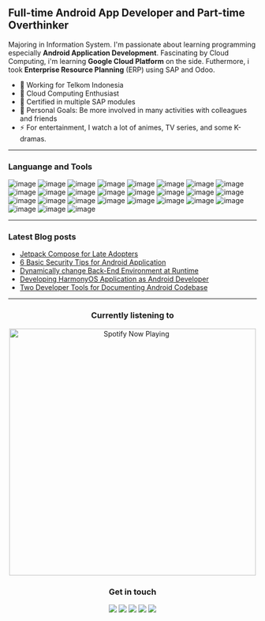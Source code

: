 ## Full-time Android App Developer and Part-time Overthinker

Majoring in Information System. I'm passionate about learning programming especially **Android Application Development**. Fascinating by Cloud Computing, i'm learning **Google Cloud Platform** on the side. Futhermore, i took **Enterprise Resource Planning** (ERP) using SAP and Odoo.

- 🔭 Working for Telkom Indonesia
- 🌱 Cloud Computing Enthusiast
- 👯 Certified in multiple SAP modules
- 🥅 Personal Goals: Be more involved in many activities with colleagues and friends
- ⚡ For entertainment, I watch a lot of animes, TV series, and some K-dramas.


---

### Languange and Tools
![image](https://img.shields.io/badge/Python-FFD43B?style=for-the-badge&logo=python&logoColor=darkgreen)
![image](https://img.shields.io/badge/HTML5-E34F26?style=for-the-badge&logo=html5&logoColor=white)
![image](https://img.shields.io/badge/CSS3-1572B6?style=for-the-badge&logo=css3&logoColor=white)
![image](https://img.shields.io/badge/Java-ED8B00?style=for-the-badge&logo=java&logoColor=white)
![image](https://img.shields.io/badge/Kotlin-0095D5?&style=for-the-badge&logo=kotlin&logoColor=white)
![image](https://img.shields.io/badge/MySQL-00000F?style=for-the-badge&logo=mysql&logoColor=white)
![image](https://img.shields.io/badge/PostgreSQL-316192?style=for-the-badge&logo=postgresql&logoColor=white)
![image](https://img.shields.io/badge/MongoDB-4EA94B?style=for-the-badge&logo=mongodb&logoColor=white)
![image](https://img.shields.io/badge/SQLite-07405E?style=for-the-badge&logo=sqlite&logoColor=white)
![image](https://img.shields.io/badge/Realm-39477F?style=for-the-badge&logo=realm&logoColor=white)
![image](https://img.shields.io/badge/Markdown-000000?style=for-the-badge&logo=markdown&logoColor=white)
![image](https://img.shields.io/badge/SAP-0FAAFF?style=for-the-badge&logo=sap&logoColor=white)
![image](https://img.shields.io/badge/Docker-2CA5E0?style=for-the-badge&logo=docker&logoColor=white)
![image](https://img.shields.io/badge/firebase-ffca28?style=for-the-badge&logo=firebase&logoColor=black)
![image](https://img.shields.io/badge/Git-F05032?style=for-the-badge&logo=git&logoColor=white)
![image](https://img.shields.io/badge/Jenkins-D24939?style=for-the-badge&logo=Jenkins&logoColor=white)
![image](https://img.shields.io/badge/GitHub_Actions-2088FF?style=for-the-badge&logo=github-actions&logoColor=white)
![image](https://img.shields.io/badge/Qt-41CD52?style=for-the-badge&logo=qt&logoColor=white)
![image](https://img.shields.io/badge/Google_Cloud-4285F4?style=for-the-badge&logo=google-cloud&logoColor=white)
![image](https://img.shields.io/badge/Google%20Analytics-E37400?style=for-the-badge&logo=google%20analytics&logoColor=white)
![image](https://img.shields.io/badge/Android-3DDC84?style=for-the-badge&logo=android&logoColor=white)
![image](https://img.shields.io/badge/Windows-0078D6?style=for-the-badge&logo=windows&logoColor=white)
![image](https://img.shields.io/badge/Linux-FCC624?style=for-the-badge&logo=linux&logoColor=black)
![image](https://img.shields.io/badge/Ubuntu-E95420?style=for-the-badge&logo=ubuntu&logoColor=white)
![image](https://img.shields.io/badge/Visual_Studio_Code-0078D4?style=for-the-badge&logo=visual%20studio%20code&logoColor=white)
![image](https://img.shields.io/badge/Android_Studio-3DDC84?style=for-the-badge&logo=android-studio&logoColor=white)
![image](https://img.shields.io/badge/Figma-F24E1E?style=for-the-badge&logo=figma&logoColor=white)

---

### Latest Blog posts

- [Jetpack Compose for Late Adopters](https://proandroiddev.com/jetpack-compose-cc59718b3914)
- [6 Basic Security Tips for Android Application](https://medium.com/telkomdev/basic-android-security-11dadf275dea)
- [Dynamically change Back-End Environment at Runtime](https://betterprogramming.pub/dynamically-change-backend-environment-in-android-at-runtime-d3af9ec7391f)
- [Developing HarmonyOS Application as Android Developer](https://proandroiddev.com/harmony-bc0b3cfe3196)
- [Two Developer Tools for Documenting Android Codebase](https://betterprogramming.pub/two-developer-tools-for-documenting-android-codebases-3482bad3fb4c)

---

<div align="center">
  <h3>Currently listening to</h3>
  <a href="https://open.spotify.com/user/0mt6pwrrbaxr1bbji8cx31ipf"><img src="https://now-playing-jimlyas.vercel.app/api/spotify-playing" alt="Spotify Now Playing" width="500" /></a>
</div>

<div align="center">
  <h3>Get in touch</h3>
  <a href="https://linkedin.com/in/jimlyas"><img src="https://img.shields.io/badge/Linkedin-0077B5?style=for-the-badge&logo=linkedin&logoColor=white" draggable="false" target="_blank"/></a>
  <a href="https://dev.to/jimlyas"><img src="https://img.shields.io/badge/dev.to-0A0A0A?style=for-the-badge&logo=devdotto&logoColor=white" draggable="false" target="_blank"/></a>
  <a href="https://stackoverflow.com/users/13200027/jimly-asshiddiqy"><img src="https://img.shields.io/badge/Stack_Overflow-FE7A16?style=for-the-badge&logo=stack-overflow&logoColor=white" draggable="false" target="_blank"/></a>
  <a href="https://jimlyas.medium.com"><img src="https://img.shields.io/badge/Medium-12100E?style=for-the-badge&logo=medium&logoColor=white" draggable="false" target="_blank"/></a>
  <a href="mailto:j_mly@outlook.co.id"><img src="https://img.shields.io/badge/Microsoft_Outlook-0078D4?style=for-the-badge&logo=microsoft-outlook&logoColor=white" draggable="false" target="_blank"/></a>
</div>
